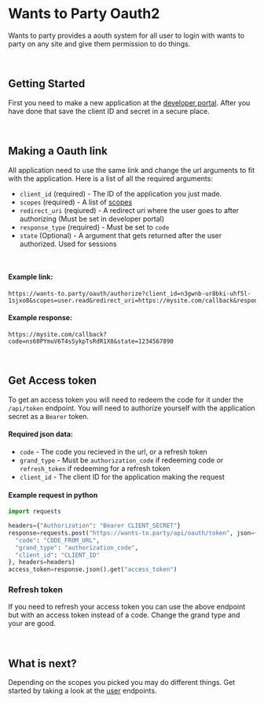 # Wants to Party Oauth2
Wants to party provides a aouth system for all user to login with wants to party on any site and give them permission to do things. 

<br>


## Getting Started
First you need to make a new application at the [developer portal](/developers). After you have done that save the client ID and secret in a secure place.

<br>

## Making a Oauth link
All application need to use the same link and change the url arguments to fit with the application. Here is a list of all the required arguments:

- `client_id` (required) - The ID of the application you just made.
- `scopes` (required) - A list of [scopes](/developers/docs/oauth/scopes)
- `redirect_uri` (reqiured) - A redirect uri where the user goes to after authorizing (Must be set in developer portal)
- `response_type` (required) - Must be set to `code`
- `state` (Optional) - A argument that gets returned after the user authorized. Used for sessions 

<Br>
  
  
#### Example link:
```
https://wants-to.party/oauth/authorize?client_id=n3gwnb-ur8bki-uhf5l-1sjxo8&scopes=user.read&redirect_uri=https://mysite.com/callback&response_type=code&state=1234567890
```
#### Example response:
```
https://mysite.com/callback?code=ns60PYmuV6T4sSykpTsRdR1X8&state=1234567890
```

  <br>
  
  ## Get Access token
  To get an access token you will need to redeem the code for it under the `/api/token` endpoint. You will need to authorize yourself with the application secret as a `Bearer` token.
  
  #### Required json data:
  - `code` - The code you recieved in the url, or a refresh token
  - `grand_type` - Must be `authorization_code` if redeeming code or `refresh_token` if redeeming for a refresh token
  - `client_id` - The client ID for the application making the request
  
#### Example request in python
  ```py
import requests
  
headers={"Authorization": "Bearer CLIENT_SECRET"}
response=requests.post("https://wants-to.party/api/oauth/token", json={
    "code": "CODE_FROM_URL", 
    "grand_type": "authorization_code",
    "client_id": "CLIENT_ID"
}, headers=headers)
access_token=response.json().get("access_token")
  ```
  
  ### Refresh token
  If you need to refresh your access token you can use the above endpoint but with an access token instead of a code. Change the grand type and your are good.
  
  
  <br>
  
  ## What is next?
  Depending on the scopes you picked you may do different things. Get started by taking a look at the [user](/developers/docs/user) endpoints.
  


